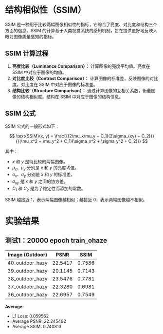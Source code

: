 # 结构相似性（SSIM）

SSIM 是一种用于比较两幅图像相似性的指标，它综合了亮度、对比度和结构三个方面的信息。SSIM 的计算基于人类视觉系统的感知机制，旨在提供更好地反映人眼对图像质量感知的指标。

## SSIM 计算过程

1. **亮度比较（Luminance Comparison）：** 计算图像的亮度平均值。亮度在 SSIM 中对应于图像的均值。
2. **对比度比较（Contrast Comparison）：** 计算图像的标准差，反映图像的对比度。对比度在 SSIM 中对应于图像的标准差。
3. **结构比较（Structure Comparison）：** 通过计算图像的互相关系数，衡量图像的结构相似度。结构在 SSIM 中对应于图像的结构信息。

## SSIM 公式

SSIM 公式的一般形式如下：

$$
\text{SSIM}(x, y) = \frac{{(2\mu_x\mu_y + C_1)(2\sigma_{xy} + C_2)}}{{(\mu_x^2 + \mu_y^2 + C_1)(\sigma_x^2 + \sigma_y^2 + C_2)}}
$$

其中：

- $x$ 和 $y$ 是待比较的两幅图像。
- $\mu_x$、$\mu_y$ 分别是 $x$ 和 $y$ 的亮度均值。
- $\sigma_x$、$\sigma_y$ 分别是 $x$ 和 $y$ 的标准差。
- $\sigma_{xy}$ 是 $x$ 和 $y$ 之间的协方差。
- $C_1$ 和 $C_2$ 是为了稳定性而添加的常数。

SSIM 越接近 1，表示两幅图像越相似；越接近 0，表示两幅图像越不相似。

# 实验结果

## 测试1：20000 epoch train_ohaze

| Image (Outdoor) | PSNR   | SSIM   |
|-----------------|--------|--------|
| 40_outdoor_hazy | 22.5417| 0.7586 |
| 39_outdoor_hazy | 20.1145| 0.7143 |
| 38_outdoor_hazy | 23.5476| 0.7781 |
| 37_outdoor_hazy | 22.3280| 0.6981 |
| 36_outdoor_hazy | 22.6957| 0.7549 |

**Average:**
- L1 Loss: 0.059562
- Average PSNR: 22.245492
- Average SSIM: 0.740813
